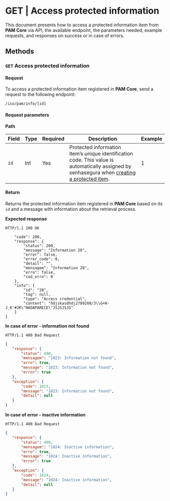 # GET | Access protected information

This document presents how to access a protected information item from **PAM Core** via API, the available endpoint, the parameters needed, example requests, and responses on success or in case of errors.

## Methods
### `GET` Access protected information
#### Request
To access a protected information item registered in **PAM Core**, send a request to the following endpoint:

`/iso/pam/info/[id]`

#### Request parameters
**Path**


| Field | Type | Required | Description | Example |
| --- | --- | --- | --- | --- |
| `id` | Int | Yes | Protected information item’s unique identification code. This value is automatically assigned by senhasegura when [creating a protected item](/v3-33/docs/a2a-pam-core-create-protected-information). | 1 |

#### Return
Returns the protected information item registered in **PAM Core** based on its `id` and a message with information about the retrieval process.

**Expected response**

`HTTP/1.1 200 OK`

```{
    "code": 200,
    "response": {
        "status": 200,
        "message": "Information 28",
        "error": false,
        "error_code": 0,
        "detail": "",
        "mensagem": "Information 28",
        "erro": false,
        "cod_erro": 0
    },
    "info": {
        "id": "28",
        "tag": null,
        "type": "Access credential",
        "content": "hdjskasdhdj2789208/3\\G+H-J_K'#JK\"NAOAPARECE\"JSJSJSJS"
    }
}
```

**In case of error - information not found**

`HTTP/1.1 400 Bad Request`
 ```json
 {
    "response": {
        "status": 400,
        "mensagem": "1023: Information not found",
        "erro": true,
        "message": "1023: Information not found",
        "error": true
    },
    "exception": {
        "code": 1023,
        "message": "1023: Information not found",
        "detail": null
    }
}
```

**In case of error - inactive information**

`HTTP/1.1 400 Bad Request`
 ```json
 {
    "response": {
        "status": 400,
        "mensagem": "1024: Inactive information",
        "erro": true,
        "message": "1024: Inactive information",
        "error": true
    },
    "exception": {
        "code": 1024,
        "message": "1024: Inactive information",
        "detail": null
    }
}
```
